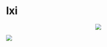 # lxi

<p align="center">
  <a href="https://github.com/expIoits">
    <img src="https://discord.c99.nl/widget/theme-4/849604824047812629.png"/>
     </a>
</p>

<a href="https://github.com/expIoits">
  <img align="center" src="https://github-readme-stats.vercel.app/api/top-langs/?username=expIoits&layout=compact&theme=dark" />
  <a href="https://github.com/expIoits?tab=repositories">
